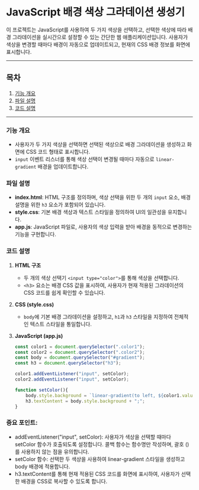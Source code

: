# JavaScript 배경 색상 그라데이션 생성기

이 프로젝트는 JavaScript를 사용하여 두 가지 색상을 선택하고, 선택한 색상에 따라 배경 그라데이션을 실시간으로 설정할 수 있는 간단한 웹 애플리케이션입니다. 사용자가 색상을 변경할 때마다 배경이 자동으로 업데이트되고, 현재의 CSS 배경 정보를 화면에 표시합니다.

---

## 목차

1. [기능 개요](#기능-개요)
2. [파일 설명](#파일-설명)
3. [코드 설명](#코드-설명)

---

### 기능 개요

- 사용자가 두 가지 색상을 선택하면 선택된 색상으로 배경 그라데이션을 생성하고 화면에 CSS 코드 형태로 표시합니다.
- `input` 이벤트 리스너를 통해 색상 선택이 변경될 때마다 자동으로 `linear-gradient` 배경을 업데이트합니다.

### 파일 설명

- **index.html**: HTML 구조를 정의하며, 색상 선택을 위한 두 개의 `input` 요소, 배경 설명을 위한 `h3` 요소가 포함되어 있습니다.
- **style.css**: 기본 배경 색상과 텍스트 스타일을 정의하여 UI의 일관성을 유지합니다.
- **app.js**: JavaScript 파일로, 사용자의 색상 입력을 받아 배경을 동적으로 변경하는 기능을 구현합니다.

### 코드 설명

1. **HTML 구조**
   - 두 개의 색상 선택기 `<input type="color">`를 통해 색상을 선택합니다.
   - `<h3>` 요소는 배경 CSS 값을 표시하여, 사용자가 현재 적용된 그라데이션의 CSS 코드를 쉽게 확인할 수 있습니다.

2. **CSS (style.css)**
   - `body`에 기본 배경 그라데이션을 설정하고, `h1`과 `h3` 스타일을 지정하여 전체적인 텍스트 스타일을 통일합니다.

3. **JavaScript (app.js)**

   ```javascript
   const color1 = document.querySelector(".color1");
   const color2 = document.querySelector(".color2");
   const body = document.querySelector("#gradient");
   const h3 = document.querySelector("h3");

   color1.addEventListener("input", setColor);
   color2.addEventListener("input", setColor);

   function setColor(){
       body.style.background = `linear-gradient(to left, ${color1.value} , ${color2.value})`;
       h3.textContent = body.style.background + ";";
   }
### 중요 포인트:
- addEventListener("input", setColor): 사용자가 색상을 선택할 때마다 setColor 함수가 호출되도록 설정합니다. 콜백 함수는 함수명만 작성하며, 괄호 ()를 사용하지 않는 점을 유의합니다.
- setColor 함수:
선택한 두 색상을 사용하여 linear-gradient 스타일을 생성하고 body 배경에 적용합니다.
- h3.textContent를 통해 현재 적용된 CSS 코드를 화면에 표시하여, 사용자가 선택한 배경을 CSS로 복사할 수 있도록 합니다.

